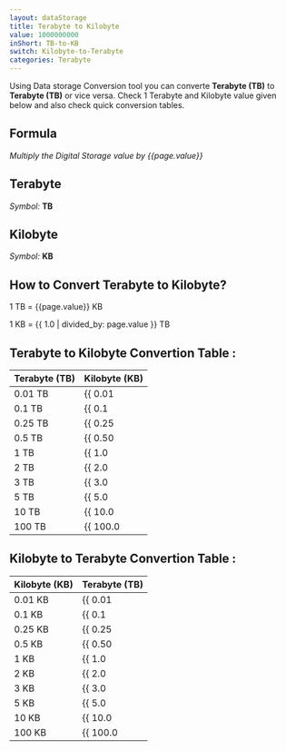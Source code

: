 ```yaml
---
layout: dataStorage
title: Terabyte to Kilobyte
value: 1000000000
inShort: TB-to-KB
switch: Kilobyte-to-Terabyte
categories: Terabyte
---
```


Using Data storage Conversion tool you can converte **Terabyte (TB)** to **Terabyte (TB)** or vice versa. Check 1 Terabyte and Kilobyte value given below and also check quick conversion tables.

## Formula
*Multiply the Digital Storage value by {{page.value}}*

## Terabyte
*Symbol:* **TB**

## Kilobyte
*Symbol:* **KB**

## How to Convert Terabyte to Kilobyte?

1 TB = {{page.value}} KB

1 KB = {{ 1.0 | divided_by: page.value }} TB


## Terabyte to Kilobyte Convertion Table :

| Terabyte (TB) | Kilobyte (KB) |
| ---- | ---- |
| 0.01 TB | {{ 0.01 | times: page.value | round: 12 }} KB |
| 0.1 TB | {{ 0.1 | times: page.value | round: 12 }} KB |
| 0.25 TB | {{ 0.25 | times: page.value | round: 12 }} KB |
| 0.5 TB | {{ 0.50 | times: page.value | round: 12 }} KB |
| 1 TB | {{ 1.0 | times: page.value | round: 12 }} KB |
| 2 TB | {{ 2.0 | times: page.value | round: 12 }} KB |
| 3 TB | {{ 3.0 | times: page.value | round: 12 }} KB |
| 5 TB | {{ 5.0 | times: page.value | round: 12 }} KB |
| 10 TB | {{ 10.0 | times: page.value | round: 12 }} KB |
| 100 TB | {{ 100.0 | times: page.value | round: 12 }} KB |

## Kilobyte to Terabyte Convertion Table :

| Kilobyte (KB) | Terabyte (TB) |
| ---- | ---- |
| 0.01 KB | {{ 0.01 | divided_by: page.value | round: 12 }} TB |
| 0.1 KB | {{ 0.1 | divided_by: page.value | round: 12 }} TB |
| 0.25 KB | {{ 0.25 | divided_by: page.value | round: 12 }} TB |
| 0.5 KB | {{ 0.50 | divided_by: page.value | round: 12 }} TB |
| 1 KB | {{ 1.0 | divided_by: page.value | round: 12 }} TB |
| 2 KB | {{ 2.0 | divided_by: page.value | round: 12 }} TB |
| 3 KB | {{ 3.0 | divided_by: page.value | round: 12 }} TB |
| 5 KB | {{ 5.0 | divided_by: page.value | round: 12 }} TB |
| 10 KB | {{ 10.0 | divided_by: page.value | round: 12 }} TB |
| 100 KB | {{ 100.0 | divided_by: page.value | round: 12 }} TB |


<script>
document.getElementById('selectInput')[16].selected = true
document.getElementById('selectOutput')[4].selected = true
</script>
